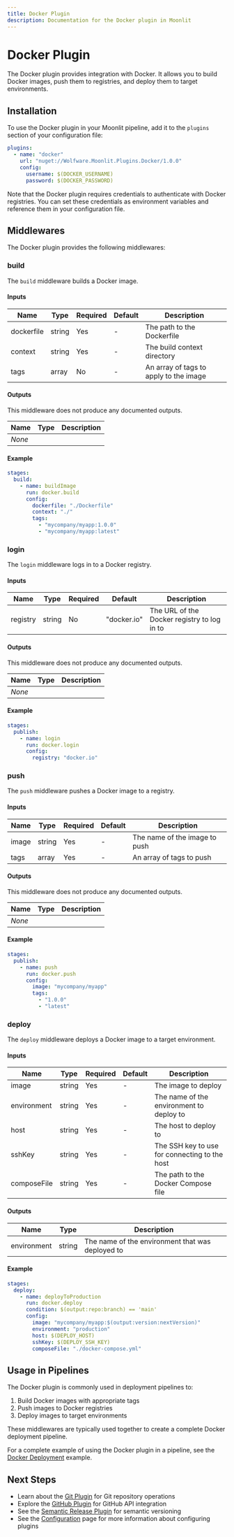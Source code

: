 ```yaml
---
title: Docker Plugin
description: Documentation for the Docker plugin in Moonlit
---
```


# Docker Plugin

The Docker plugin provides integration with Docker. It allows you to build Docker images, push them to registries, and deploy them to target environments.

## Installation

To use the Docker plugin in your Moonlit pipeline, add it to the `plugins` section of your configuration file:

```yaml
plugins:
  - name: "docker"
    url: "nuget://Wolfware.Moonlit.Plugins.Docker/1.0.0"
    config:
      username: $(DOCKER_USERNAME)
      password: $(DOCKER_PASSWORD)
```

Note that the Docker plugin requires credentials to authenticate with Docker registries. You can set these credentials as environment variables and reference them in your configuration file.

## Middlewares

The Docker plugin provides the following middlewares:

### build

The `build` middleware builds a Docker image.

#### Inputs

| Name | Type | Required | Default | Description |
|------|------|----------|---------|-------------|
| dockerfile | string | Yes | - | The path to the Dockerfile |
| context | string | Yes | - | The build context directory |
| tags | array | No | - | An array of tags to apply to the image |

#### Outputs

This middleware does not produce any documented outputs.

| Name | Type | Description |
|------|------|-------------|
| *None* | | |

#### Example

```yaml
stages:
  build:
    - name: buildImage
      run: docker.build
      config:
        dockerfile: "./Dockerfile"
        context: "./"
        tags:
          - "mycompany/myapp:1.0.0"
          - "mycompany/myapp:latest"
```

### login

The `login` middleware logs in to a Docker registry.

#### Inputs

| Name | Type | Required | Default | Description |
|------|------|----------|---------|-------------|
| registry | string | No | "docker.io" | The URL of the Docker registry to log in to |

#### Outputs

This middleware does not produce any documented outputs.

| Name | Type | Description |
|------|------|-------------|
| *None* | | |

#### Example

```yaml
stages:
  publish:
    - name: login
      run: docker.login
      config:
        registry: "docker.io"
```

### push

The `push` middleware pushes a Docker image to a registry.

#### Inputs

| Name | Type | Required | Default | Description |
|------|------|----------|---------|-------------|
| image | string | Yes | - | The name of the image to push |
| tags | array | Yes | - | An array of tags to push |

#### Outputs

This middleware does not produce any documented outputs.

| Name | Type | Description |
|------|------|-------------|
| *None* | | |

#### Example

```yaml
stages:
  publish:
    - name: push
      run: docker.push
      config:
        image: "mycompany/myapp"
        tags:
          - "1.0.0"
          - "latest"
```

### deploy

The `deploy` middleware deploys a Docker image to a target environment.

#### Inputs

| Name | Type | Required | Default | Description |
|------|------|----------|---------|-------------|
| image | string | Yes | - | The image to deploy |
| environment | string | Yes | - | The name of the environment to deploy to |
| host | string | Yes | - | The host to deploy to |
| sshKey | string | Yes | - | The SSH key to use for connecting to the host |
| composeFile | string | Yes | - | The path to the Docker Compose file |

#### Outputs

| Name | Type | Description |
|------|------|-------------|
| environment | string | The name of the environment that was deployed to |

#### Example

```yaml
stages:
  deploy:
    - name: deployToProduction
      run: docker.deploy
      condition: $(output:repo:branch) == 'main'
      config:
        image: "mycompany/myapp:$(output:version:nextVersion)"
        environment: "production"
        host: $(DEPLOY_HOST)
        sshKey: $(DEPLOY_SSH_KEY)
        composeFile: "./docker-compose.yml"
```

## Usage in Pipelines

The Docker plugin is commonly used in deployment pipelines to:

1. Build Docker images with appropriate tags
2. Push images to Docker registries
3. Deploy images to target environments

These middlewares are typically used together to create a complete Docker deployment pipeline.

For a complete example of using the Docker plugin in a pipeline, see the [Docker Deployment](./examples/docker-deployment.md) example.

## Next Steps

- Learn about the [Git Plugin](./git.md) for Git repository operations
- Explore the [GitHub Plugin](./github.md) for GitHub API integration
- See the [Semantic Release Plugin](./semantic-release.md) for semantic versioning
- See the [Configuration](../guide/concepts/configuration.md) page for more information about configuring plugins